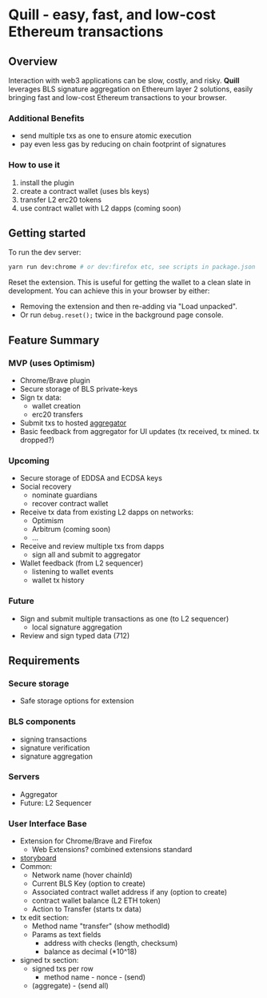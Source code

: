 # Quill - easy, fast, and low-cost Ethereum transactions

## Overview

Interaction with web3 applications can be slow, costly, and risky.
**Quill** leverages BLS signature aggregation on Ethereum layer 2 solutions, easily bringing fast and low-cost Ethereum transactions to your browser.

### Additional Benefits

- send multiple txs as one to ensure atomic execution
- pay even less gas by reducing on chain footprint of signatures

### How to use it

1. install the plugin
2. create a contract wallet (uses bls keys)
3. transfer L2 erc20 tokens
4. use contract wallet with L2 dapps (coming soon)

## Getting started

To run the dev server:

```sh
yarn run dev:chrome # or dev:firefox etc, see scripts in package.json
```

Reset the extension. This is useful for getting the wallet to a clean slate in development. You can achieve this in your browser by either:

- Removing the extension and then re-adding via "Load unpacked".
- Or run `debug.reset();` twice in the background page console.

## Feature Summary

### MVP (uses Optimism)

- Chrome/Brave plugin
- Secure storage of BLS private-keys
- Sign tx data:
  - wallet creation
  - erc20 transfers
- Submit txs to hosted [aggregator](https://github.com/jzaki/bls-wallet-aggregator)
- Basic feedback from aggregator for UI updates (tx received, tx mined. tx dropped?)

### Upcoming

- Secure storage of EDDSA and ECDSA keys
- Social recovery
  - nominate guardians
  - recover contract wallet
- Receive tx data from existing L2 dapps on networks:
  - Optimism
  - Arbitrum (coming soon)
  - ...
- Receive and review multiple txs from dapps
  - sign all and submit to aggregator
- Wallet feedback (from L2 sequencer)
  - listening to wallet events
  - wallet tx history

### Future

- Sign and submit multiple transactions as one (to L2 sequencer)
  - local signature aggregation
- Review and sign typed data (712)

## Requirements

### Secure storage

- Safe storage options for extension

### BLS components

- signing transactions
- signature verification
- signature aggregation

### Servers

- Aggregator
- Future: L2 Sequencer

### User Interface Base

- Extension for Chrome/Brave and Firefox
  - Web Extensions? combined extensions standard
- [storyboard](https://drive.protonmail.com/urls/J7EECNCGS0#2xqYOqlIzeaB)
- Common:
  - Network name (hover chainId)
  - Current BLS Key (option to create)
  - Associated contract wallet address if any (option to create)
  - contract wallet balance (L2 ETH token)
  - Action to Transfer (starts tx data)
- tx edit section:
  - Method name "transfer" (show methodId)
  - Params as text fields
    - address with checks (length, checksum)
    - balance as decimal (\*10^18)
- signed tx section:
  - signed txs per row
    - method name - nonce - (send)
  - (aggregate) - (send all)

